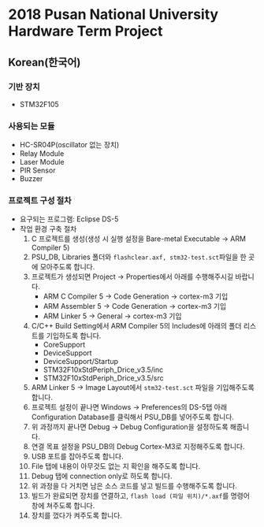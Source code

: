 # 2018 Pusan National University Hardware Term Project

## Korean(한국어) ##

### 기반 장치
- STM32F105

### 사용되는 모듈
- HC-SR04P(oscillator 없는 장치)
- Relay Module
- Laser Module
- PIR Sensor
- Buzzer

### 프로젝트 구성 절차

- 요구되는 프로그램: Eclipse DS-5
- 작업 환경 구축 절차
  1. C 프로젝트를 생성(생성 시 실행 설정을 Bare-metal Executable → ARM Compiler 5)
  2. PSU_DB, Libraries 폴더와 `flashclear.axf, stm32-test.sct`파일을 한 곳에 모아주도록 합니다.
  3. 프로젝트가 생성되면 Project → Properties에서 아래를 수행해주시길 바랍니다.
     - ARM C Compiler 5 → Code Generation → cortex-m3 기입
     - ARM Assembler 5 → Code  Generation → cortex-m3 기입
     - ARM Linker 5 → General → cortex-m3 기입
  4. C/C++ Build Setting에서 ARM Compiler 5의 Includes에 아래의 폴더 리스트를 기입하도록 합니다.
     - CoreSupport
     - DeviceSupport
     - DeviceSupport/Startup
     - STM32F10xStdPeriph_Drice_v3.5/inc
     - STM32F10xStdPeriph_Drice_v3.5/src
  5. ARM Linker 5 → Image Layout에서 `stm32-test.sct` 파일을 기입해주도록 합니다.
  6. 프로젝트 설정이 끝나면 Windows → Preferences의 DS-5탭 아래 Configuration Database를 클릭해서 PSU_DB를 넣어주도록 합니다.
  7. 위 과정까지 끝나면 Debug → Debug Configuration을 설정하도록 해줍니다.
  8. 연결 목표 설정을 PSU_DB의 Debug Cortex-M3로 지정해주도록 합니다.
  9. USB 포트를 잡아주도록 합니다.
  10. File 탭에 내용이 아무것도 없는 지 확인을 해주도록 합니다.
  11. Debug 탭에 connection only로 하도록 합니다.
  12. 위 과정을 다 거치면 남은 소스 코드를 넣고 빌드를 수행해주도록 합니다.
  13. 빌드가 완료되면 장치를 연결하고, `flash load (파일 위치)/*.axf`를 명령어 창에 쳐주도록 합니다.
  14. 장치를 껐다가 켜주도록 합니다.

  
